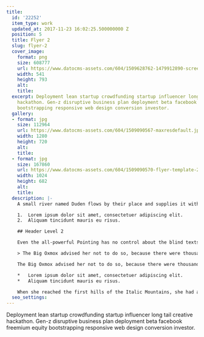 ```yaml
---
title:
  id: '22252'
  item_type: work
  updated_at: 2017-11-23 16:02:25.500000000 Z
  position: 5
  title: Flyer 2
  slug: flyer-2
  cover_image:
    format: png
    size: 608777
    url: https://www.datocms-assets.com/604/1509628762-1479912890-screenshot2016-11-2315-54-41.png
    width: 541
    height: 793
    alt: 
    title: 
  excerpt: Deployment lean startup crowdfunding startup influencer long tail creative
    hackathon. Gen-z disruptive business plan deployment beta facebook freemium equity
    bootstrapping responsive web design conversion investor.
  gallery:
  - format: jpg
    size: 112964
    url: https://www.datocms-assets.com/604/1509090567-maxresdefault.jpg
    width: 1280
    height: 720
    alt: 
    title: 
  - format: jpg
    size: 167860
    url: https://www.datocms-assets.com/604/1509090570-flyer-template-23-1.jpg
    width: 1024
    height: 682
    alt: 
    title: 
  description: |-
    A small river named Duden flows by their place and supplies it with the necessary regelialia. It is a paradisematic country, in which roasted parts of sentences fly into your mouth.

    1.  Lorem ipsum dolor sit amet, consectetuer adipiscing elit.
    2.  Aliquam tincidunt mauris eu risus.

    ## Header Level 2

    Even the all-powerful Pointing has no control about the blind texts it is an almost unorthographic life One day however a small line of blind text by the name of Lorem Ipsum decided to leave for the far World of Grammar.

    > The Big Oxmox advised her not to do so, because there were thousands of bad Commas, wild Question Marks and devious Semikoli, but the Little Blind Text didn’t listen. She packed her seven versalia, put her initial into the belt and made herself on the way.

    The Big Oxmox advised her not to do so, because there were thousands of bad Commas, wild Question Marks and devious Semikoli, but the Little Blind Text didn’t listen. She packed her seven versalia, put her initial into the belt and made herself on the way.

    *   Lorem ipsum dolor sit amet, consectetuer adipiscing elit.
    *   Aliquam tincidunt mauris eu risus.

    When she reached the first hills of the Italic Mountains, she had a last view back on the skyline of her hometown Bookmarksgrove, the headline of Alphabet Village and the subline of her own road, the Line Lane. Pityful a rethoric question ran over her cheek.
  seo_settings: 
---
```


Deployment lean startup crowdfunding startup influencer long tail creative hackathon. Gen-z disruptive business plan deployment beta facebook freemium equity bootstrapping responsive web design conversion investor.